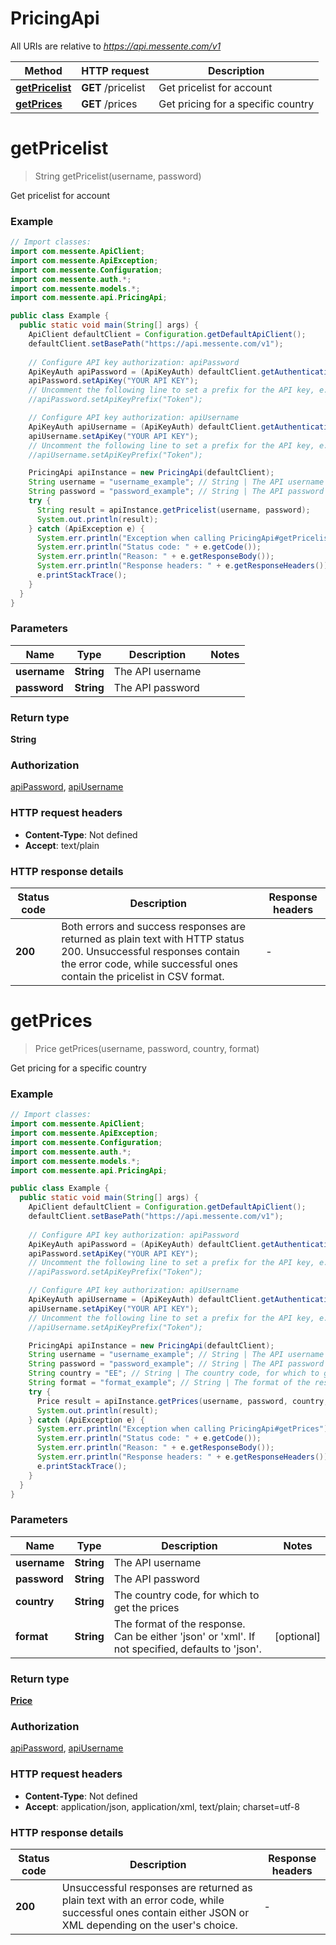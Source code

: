 # PricingApi

All URIs are relative to *https://api.messente.com/v1*

| Method | HTTP request | Description |
|------------- | ------------- | -------------|
| [**getPricelist**](PricingApi.md#getPricelist) | **GET** /pricelist | Get pricelist for account |
| [**getPrices**](PricingApi.md#getPrices) | **GET** /prices | Get pricing for a specific country |


<a id="getPricelist"></a>
# **getPricelist**
> String getPricelist(username, password)

Get pricelist for account

### Example
```java
// Import classes:
import com.messente.ApiClient;
import com.messente.ApiException;
import com.messente.Configuration;
import com.messente.auth.*;
import com.messente.models.*;
import com.messente.api.PricingApi;

public class Example {
  public static void main(String[] args) {
    ApiClient defaultClient = Configuration.getDefaultApiClient();
    defaultClient.setBasePath("https://api.messente.com/v1");
    
    // Configure API key authorization: apiPassword
    ApiKeyAuth apiPassword = (ApiKeyAuth) defaultClient.getAuthentication("apiPassword");
    apiPassword.setApiKey("YOUR API KEY");
    // Uncomment the following line to set a prefix for the API key, e.g. "Token" (defaults to null)
    //apiPassword.setApiKeyPrefix("Token");

    // Configure API key authorization: apiUsername
    ApiKeyAuth apiUsername = (ApiKeyAuth) defaultClient.getAuthentication("apiUsername");
    apiUsername.setApiKey("YOUR API KEY");
    // Uncomment the following line to set a prefix for the API key, e.g. "Token" (defaults to null)
    //apiUsername.setApiKeyPrefix("Token");

    PricingApi apiInstance = new PricingApi(defaultClient);
    String username = "username_example"; // String | The API username
    String password = "password_example"; // String | The API password
    try {
      String result = apiInstance.getPricelist(username, password);
      System.out.println(result);
    } catch (ApiException e) {
      System.err.println("Exception when calling PricingApi#getPricelist");
      System.err.println("Status code: " + e.getCode());
      System.err.println("Reason: " + e.getResponseBody());
      System.err.println("Response headers: " + e.getResponseHeaders());
      e.printStackTrace();
    }
  }
}
```

### Parameters

| Name | Type | Description  | Notes |
|------------- | ------------- | ------------- | -------------|
| **username** | **String**| The API username | |
| **password** | **String**| The API password | |

### Return type

**String**

### Authorization

[apiPassword](../README.md#apiPassword), [apiUsername](../README.md#apiUsername)

### HTTP request headers

 - **Content-Type**: Not defined
 - **Accept**: text/plain

### HTTP response details
| Status code | Description | Response headers |
|-------------|-------------|------------------|
| **200** | Both errors and success responses are returned as plain text with HTTP status 200. Unsuccessful responses contain the error code, while successful ones contain the pricelist in CSV format.  |  -  |

<a id="getPrices"></a>
# **getPrices**
> Price getPrices(username, password, country, format)

Get pricing for a specific country

### Example
```java
// Import classes:
import com.messente.ApiClient;
import com.messente.ApiException;
import com.messente.Configuration;
import com.messente.auth.*;
import com.messente.models.*;
import com.messente.api.PricingApi;

public class Example {
  public static void main(String[] args) {
    ApiClient defaultClient = Configuration.getDefaultApiClient();
    defaultClient.setBasePath("https://api.messente.com/v1");
    
    // Configure API key authorization: apiPassword
    ApiKeyAuth apiPassword = (ApiKeyAuth) defaultClient.getAuthentication("apiPassword");
    apiPassword.setApiKey("YOUR API KEY");
    // Uncomment the following line to set a prefix for the API key, e.g. "Token" (defaults to null)
    //apiPassword.setApiKeyPrefix("Token");

    // Configure API key authorization: apiUsername
    ApiKeyAuth apiUsername = (ApiKeyAuth) defaultClient.getAuthentication("apiUsername");
    apiUsername.setApiKey("YOUR API KEY");
    // Uncomment the following line to set a prefix for the API key, e.g. "Token" (defaults to null)
    //apiUsername.setApiKeyPrefix("Token");

    PricingApi apiInstance = new PricingApi(defaultClient);
    String username = "username_example"; // String | The API username
    String password = "password_example"; // String | The API password
    String country = "EE"; // String | The country code, for which to get the prices
    String format = "format_example"; // String | The format of the response. Can be either 'json' or 'xml'. If not specified, defaults to 'json'.
    try {
      Price result = apiInstance.getPrices(username, password, country, format);
      System.out.println(result);
    } catch (ApiException e) {
      System.err.println("Exception when calling PricingApi#getPrices");
      System.err.println("Status code: " + e.getCode());
      System.err.println("Reason: " + e.getResponseBody());
      System.err.println("Response headers: " + e.getResponseHeaders());
      e.printStackTrace();
    }
  }
}
```

### Parameters

| Name | Type | Description  | Notes |
|------------- | ------------- | ------------- | -------------|
| **username** | **String**| The API username | |
| **password** | **String**| The API password | |
| **country** | **String**| The country code, for which to get the prices | |
| **format** | **String**| The format of the response. Can be either &#39;json&#39; or &#39;xml&#39;. If not specified, defaults to &#39;json&#39;. | [optional] |

### Return type

[**Price**](Price.md)

### Authorization

[apiPassword](../README.md#apiPassword), [apiUsername](../README.md#apiUsername)

### HTTP request headers

 - **Content-Type**: Not defined
 - **Accept**: application/json, application/xml, text/plain; charset=utf-8

### HTTP response details
| Status code | Description | Response headers |
|-------------|-------------|------------------|
| **200** | Unsuccessful responses are returned as plain text with an error code, while successful ones contain either JSON or XML depending on the user&#39;s choice. |  -  |

